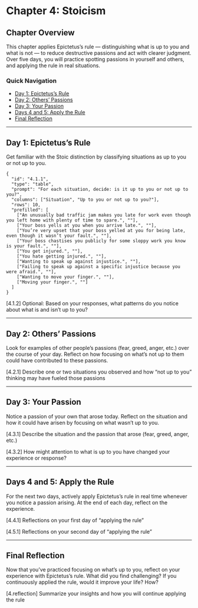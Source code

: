 # Chapter 4: Stoicism

## Chapter Overview
This chapter applies Epictetus’s rule — distinguishing what is up to you and what is not — to reduce destructive passions and act with clearer judgment. Over five days, you will practice spotting passions in yourself and others, and applying the rule in real situations.

### Quick Navigation
- [Day 1: Epictetus’s Rule](stoicism#day-1)
- [Day 2: Others’ Passions](stoicism#day-2)
- [Day 3: Your Passion](stoicism#day-3)
- [Days 4 and 5: Apply the Rule](stoicism#days-4-and-5)
- [Final Reflection](stoicism#final-reflection)

---

## Day 1: Epictetus’s Rule

Get familiar with the Stoic distinction by classifying situations as up to you or not up to you.

```qa
{
  "id": "4.1.1",
  "type": "table",
  "prompt": "For each situation, decide: is it up to you or not up to you?",
  "columns": ["Situation", "Up to you or not up to you?"],
  "rows": 10,
  "prefilled": [
    ["An unusually bad traffic jam makes you late for work even though you left home with plenty of time to spare.", ""],
    ["Your boss yells at you when you arrive late.", ""],
    ["You’re very upset that your boss yelled at you for being late, even though it wasn’t your fault.", ""],
    ["Your boss chastises you publicly for some sloppy work you know is your fault.", ""],
    ["You get injured.", ""],
    ["You hate getting injured.", ""],
    ["Wanting to speak up against injustice.", ""],
    ["Failing to speak up against a specific injustice because you were afraid.", ""],
    ["Wanting to move your finger.", ""],
    ["Moving your finger.", ""]
  ]
}
```

[4.1.2] Optional: Based on your responses, what patterns do you notice about what is and isn’t up to you?

---

## Day 2: Others’ Passions

Look for examples of other people’s passions (fear, greed, anger, etc.) over the course of your day. Reflect on how focusing on what’s not up to them could have contributed to these passions.

[4.2.1] Describe one or two situations you observed and how “not up to you” thinking may have fueled those passions

---

## Day 3: Your Passion

Notice a passion of your own that arose today. Reflect on the situation and how it could have arisen by focusing on what wasn’t up to you.

[4.3.1] Describe the situation and the passion that arose (fear, greed, anger, etc.)

[4.3.2] How might attention to what is up to you have changed your experience or response?

---

## Days 4 and 5: Apply the Rule

For the next two days, actively apply Epictetus’s rule in real time whenever you notice a passion arising. At the end of each day, reflect on the experience.

[4.4.1] Reflections on your first day of “applying the rule”

[4.5.1] Reflections on your second day of “applying the rule”

---

## Final Reflection

Now that you’ve practiced focusing on what’s up to you, reflect on your experience with Epictetus’s rule. What did you find challenging? If you continuously applied the rule, would it improve your life? How?

[4.reflection] Summarize your insights and how you will continue applying the rule


